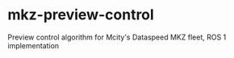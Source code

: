 # mkz-preview-control
Preview control algorithm for Mcity's Dataspeed MKZ fleet, ROS 1 implementation
